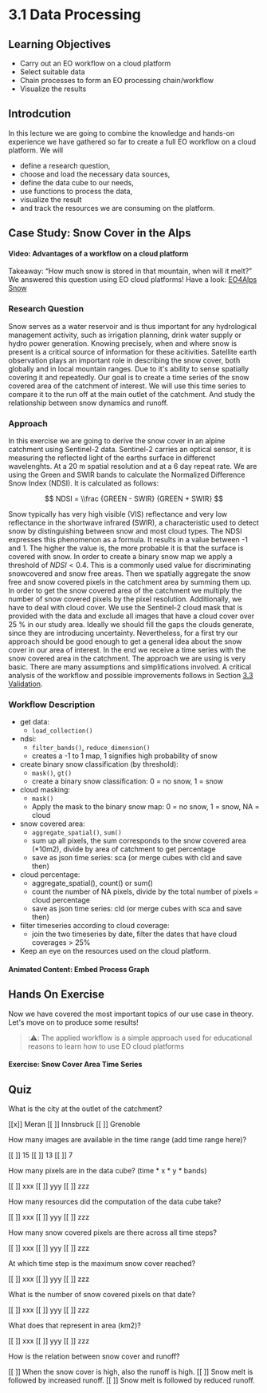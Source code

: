 # 3.1 Data Processing

## Learning Objectives
- Carry out an EO workflow on a cloud platform
- Select suitable data
- Chain processes to form an EO processing chain/workflow
- Visualize the results

## Introdcution
In this lecture we are going to combine the knowledge and hands-on experience we have gathered so far to create a full EO workflow on a cloud platform.
We will  
- define a research question,
- choose and load the necessary data sources, 
- define the data cube to our needs, 
- use functions to process the data, 
- visualize the result
- and track the resources we are consuming on the platform.

## Case Study: Snow Cover in the Alps

#### Video: Advantages of a workflow on a cloud platform
Takeaway: “How much snow is stored in that mountain, when will it melt?” We answered this question using EO cloud platforms! Have a look: [EO4Alps Snow](https://waterjade.com/eo4alps-snow/)

### Research Question
Snow serves as a water reservoir and is thus important for any hydrological management activity, such as irrigation planning, drink water supply or hydro power generation. Knowing precisely, when and where snow is present is a critical source of information for these acitivities. Satellite earth observation plays an important role in describing the snow cover, both globally and in local mountain ranges. Due to it's ability to sense spatially covering it and repeatedly. Our goal is to create a time series of the snow covered area of the catchment of interest. We will use this time series to compare it to the run off at the main outlet of the catchment. And study the relationship between snow dynamics and runoff.

### Approach
In this exercise we are going to derive the snow cover in an alpine catchment using Sentinel-2 data. Sentinel-2 carries an optical sensor, it is measuring the reflected light of the earths surface in differenct wavelenghts. At a 20 m spatial resolution and at a 6 day repeat rate. We are using the Green and SWIR bands to calculate the Normalized Difference Snow Index (NDSI). It is calculated as follows:

$$ NDSI = \\frac {GREEN - SWIR} {GREEN + SWIR} $$

Snow typically has very high visible (VIS) reflectance and very low reflectance in the shortwave infrared (SWIR), a characteristic used to detect snow by distinguishing between snow and most cloud types. The NDSI expresses this phenomenon as a formula. It results in a value between -1 and 1. The higher the value is, the more probable it is that the surface is covered with snow. In order to create a binary snow map we apply a threshold of $NDSI < 0.4$. This is a commonly used value for discriminating snowcovered and snow free areas. Then we spatially aggregate the snow free and snow covered pixels in the catchment area by summing them up. In order to get the snow covered area of the catchment we multiply the number of snow covered pixels by the pixel resolution. Additionally, we have to deal with cloud cover. We use the Sentinel-2 cloud mask that is provided with the data and exclude all images that have a cloud cover over 25 % in our study area. Ideally we should fill the gaps the clouds generate, since they are introducing uncertainty. Nevertheless, for a first try our approach should be good enough to get a general idea about the snow cover in our area of interest. In the end we receive a time series with the snow covered area in the catchment. 
The approach we are using is very basic. There are many assumptions and simplifications involved. A critical analysis of the workflow and possible improvements follows in Section [3.3 Validation](https://github.com/EO-College/cubes-and-clouds/blob/main/lectures/3.3_validation/3.3_validation.md#critically-analyse-a-workflow).


### Workflow Description
- get data:
  - `load_collection()`
- ndsi:
  - `filter_bands()`, `reduce_dimension()`
  - creates a -1 to 1 map, 1 signifies high probability of snow
- create binary snow classification (by threshold):
  - `mask()`, `gt()`
  - create a binary snow classification: 0 = no snow, 1 = snow
- cloud masking:
  - `mask()`
  - Apply the mask to the binary snow map: 0 = no snow, 1 = snow, NA = cloud
- snow covered area:
  - `aggregate_spatial()`, `sum()`
  - sum up all pixels, the sum corresponds to the snow covered area (*10m2), divide by area of catchment to get percentage
  - save as json time series: sca (or merge cubes with cld and save then)
- cloud percentage:
  -  aggregate_spatial(), count() or sum()
  -  count the number of NA pixels, divide by the total number of pixels = cloud percentage
  -  save as json time series: cld (or merge cubes with sca and save then)
- filter timeseries according to cloud coverage:
  - join the two timeseries by date, filter the dates that have cloud coverages > 25%
- Keep an eye on the resources used on the cloud platform. 

#### Animated Content: Embed Process Graph

## Hands On Exercise
Now we have covered the most important topics of our use case in theory. Let's move on to produce some results!

> ::warning:: The applied workflow is a simple approach used for educational reasons to learn how to use EO cloud platforms

#### Exercise: Snow Cover Area Time Series

## Quiz
What is the city at the outlet of the catchment? 

[[x]] Meran
[[ ]] Innsbruck
[[ ]] Grenoble

How many images are available in the time range (add time range here)?

[[ ]] 15
[[ ]] 13
[[ ]] 7

How many pixels are in the data cube? (time * x * y * bands)

[[ ]] xxx
[[ ]] yyy
[[ ]] zzz

How many resources did the computation of the data cube take?

[[ ]] xxx
[[ ]] yyy
[[ ]] zzz

How many snow covered pixels are there across all time steps?

[[ ]] xxx
[[ ]] yyy
[[ ]] zzz

At which time step is the maximum snow cover reached?

[[ ]] xxx
[[ ]] yyy
[[ ]] zzz
 
What is the number of snow covered pixels on that date?

[[ ]] xxx
[[ ]] yyy
[[ ]] zzz

What does that represent in area (km2)?

[[ ]] xxx
[[ ]] yyy
[[ ]] zzz

How is the relation between snow cover and runoff?

[[ ]] When the snow cover is high, also the runoff is high.
[[ ]] Snow melt is followed by increased runoff.
[[ ]] Snow melt is followed by reduced runoff.


